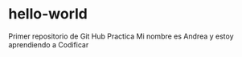 # hello-world
Primer repositorio de Git Hub Practica
Mi nombre es Andrea y estoy aprendiendo a Codificar

